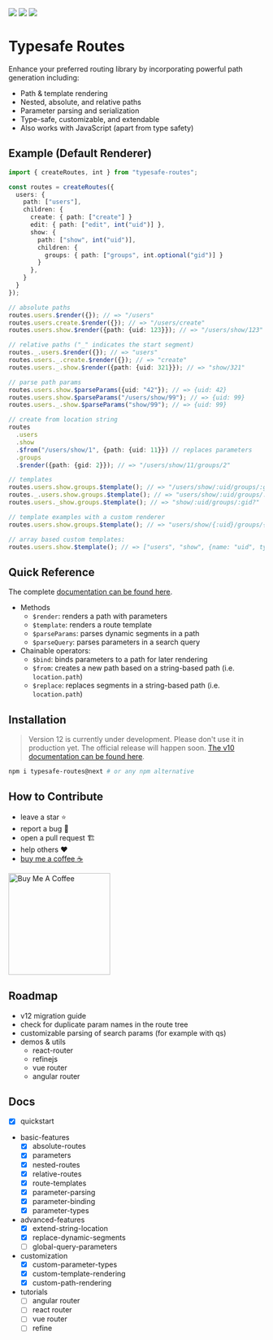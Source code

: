 ![](https://badgen.net/bundlephobia/minzip/typesafe-routes@next)
![](https://badgen.net/bundlephobia/min/typesafe-routes@next)
![](https://badgen.net/bundlephobia/tree-shaking/typesafe-routes@next)

# Typesafe Routes

Enhance your preferred routing library by incorporating powerful path generation including:

- Path & template rendering
- Nested, absolute, and relative paths
- Parameter parsing and serialization
- Type-safe, customizable, and extendable
- Also works with JavaScript (apart from type safety)

## Example (Default Renderer)

``` ts
import { createRoutes, int } from "typesafe-routes";

const routes = createRoutes({
  users: {
    path: ["users"],
    children: {
      create: { path: ["create"] }
      edit: { path: ["edit", int("uid")] },
      show: {
        path: ["show", int("uid")],
        children: {
          groups: { path: ["groups", int.optional("gid")] }
        }
      },
    }
  }
});

// absolute paths
routes.users.$render({}); // => "/users"
routes.users.create.$render({}); // => "/users/create"
routes.users.show.$render({path: {uid: 123}}); // => "/users/show/123"

// relative paths ("_" indicates the start segment)
routes._.users.$render({}); // => "users"
routes.users._.create.$render({}); // => "create"
routes.users._.show.$render({path: {uid: 321}}); // => "show/321"

// parse path params
routes.users.show.$parseParams({uid: "42"}); // => {uid: 42}
routes.users.show.$parseParams("/users/show/99"); // => {uid: 99}
routes.users._.show.$parseParams("show/99"); // => {uid: 99}

// create from location string
routes
  .users
  .show
  .$from("/users/show/1", {path: {uid: 11}}) // replaces parameters 
  .groups
  .$render({path: {gid: 2}}); // => "/users/show/11/groups/2"

// templates 
routes.users.show.groups.$template(); // => "/users/show/:uid/groups/:gid?"
routes._.users.show.groups.$template(); // => "users/show/:uid/groups/:gid?"
routes.users._show.groups.$template(); // => "show/:uid/groups/:gid?"

// template examples with a custom renderer
routes.users.show.groups.$template(); // => "users/show/{:uid}/groups/{:gid}"

// array based custom templates:
routes.users.show.$template(); // => ["users", "show", {name: "uid", type: "number"}]
```

## Quick Reference

The complete [documentation can be found here](https://kruschid.github.io/typesafe-routes).

- Methods
  - `$render`: renders a path with parameters
  - `$template`: renders a route template
  - `$parseParams`: parses dynamic segments in a path
  - `$parseQuery`: parses parameters in a search query
- Chainable operators:
  - `$bind`: binds parameters to a path for later rendering
  - `$from`: creates a new path based on a string-based path (i.e. `location.path`)
  - `$replace`: replaces segments in a string-based path (i.e. `location.path`)
  
## Installation

> Version 12 is currently under development. Please don't use it in production yet. The official release will happen soon. [The v10 documentation can be found here](https://github.com/kruschid/typesafe-routes/tree/v10.0.6).

``` sh
npm i typesafe-routes@next # or any npm alternative
```

## How to Contribute

- leave a star ⭐
- report a bug 🐞
- open a pull request 🏗️
- help others ❤️
- [buy me a coffee ☕](https://www.buymeacoffee.com/kruschid)
  
<a href="https://www.buymeacoffee.com/kruschid" target="_blank"><img width="200px" src="https://cdn.buymeacoffee.com/buttons/v2/default-orange.png" alt="Buy Me A Coffee" ></a>

## Roadmap

- v12 migration guide
- check for duplicate param names in the route tree
- customizable parsing of search params (for example with qs)
- demos & utils
  - react-router
  - refinejs
  - vue router
  - angular router

## Docs

- [x] quickstart
- basic-features
  - [x] absolute-routes
  - [x] parameters
  - [x] nested-routes
  - [x] relative-routes
  - [x] route-templates
  - [x] parameter-parsing
  - [x] parameter-binding
  - [x] parameter-types
- advanced-features
  - [x] extend-string-location
  - [x] replace-dynamic-segments
  - [ ] global-query-parameters
- customization
  - [x] custom-parameter-types
  - [x] custom-template-rendering
  - [x] custom-path-rendering
- tutorials
  - [ ] angular router
  - [ ] react router
  - [ ] vue router
  - [ ] refine
